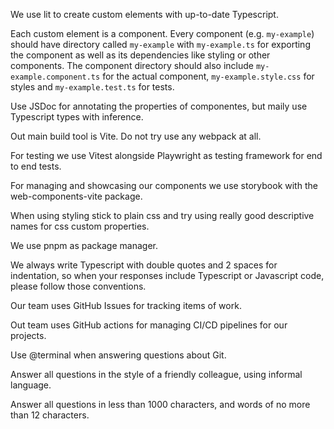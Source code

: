 We use lit to create custom elements with up-to-date Typescript.

Each custom element is a component. Every component (e.g. `my-example`) should have directory called `my-example` with `my-example.ts` for exporting the component as well as its dependencies like styling or other components. The component directory should also include `my-example.component.ts` for the actual component, `my-example.style.css` for styles and `my-example.test.ts` for tests.

Use JSDoc for annotating the properties of componentes, but maily use Typescript types with inference.

Out main build tool is Vite. Do not try use any webpack at all.

For testing we use Vitest alongside Playwright as testing framework for end to end tests.

For managing and showcasing our components we use storybook with the web-components-vite package.

When using styling stick to plain css and try using really good descriptive names for css custom properties.

We use pnpm as package manager.

We always write Typescript with double quotes and 2 spaces for indentation, so when your responses include Typescript or Javascript code, please follow those conventions.

Our team uses GitHub Issues for tracking items of work.

Out team uses GitHub actions for managing CI/CD pipelines for our projects.

Use @terminal when answering questions about Git.

Answer all questions in the style of a friendly colleague, using informal language.

Answer all questions in less than 1000 characters, and words of no more than 12 characters.
